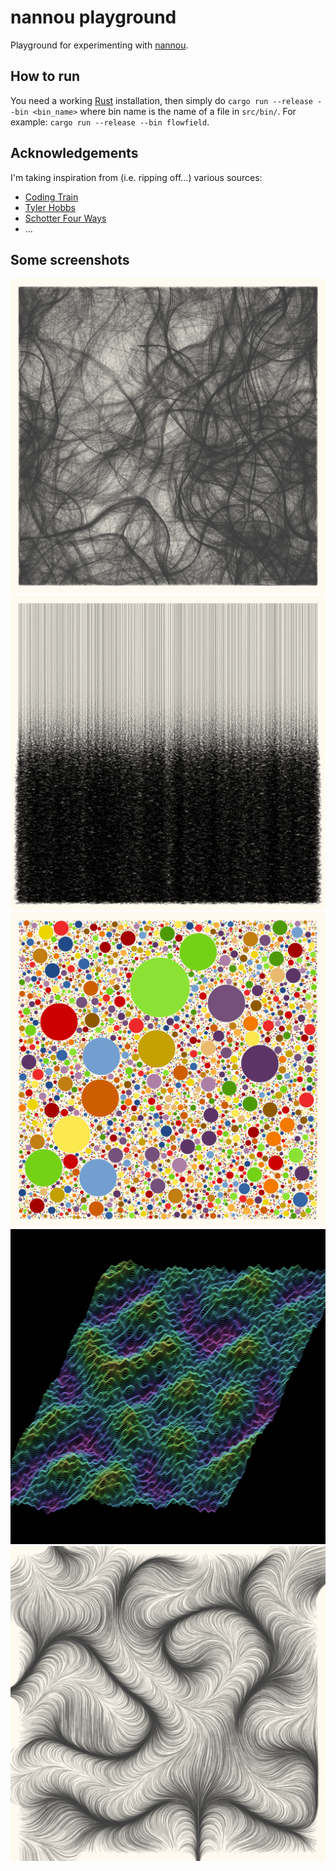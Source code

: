 # nannou playground
Playground for experimenting with [nannou](https://nannou.cc).

## How to run
You need a working [Rust](https://rust-lang.org) installation, then simply do `cargo run --release --bin <bin_name>` where bin name is the name of a file in `src/bin/`. For example: `cargo run --release --bin flowfield`.

## Acknowledgements
I'm taking inspiration from (i.e. ripping off...) various sources:
- [Coding Train](https://thecodingtrain.com/)
- [Tyler Hobbs](https://tylerxhobbs.com/)
- [Schotter Four Ways](https://github.com/sidwellr/schotter)
- ...

## Some screenshots

![flowfield2](/assets/flowfield2.png)
![blacklines](/assets/blacklines.png)
![circles](/assets/circles.png)
![heightfield](/assets/heightfield.png)
![flowfield](/assets/flowfield.png)
